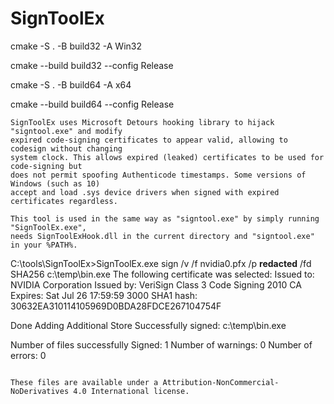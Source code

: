 # SignToolEx

cmake -S . -B build32 -A Win32

cmake --build build32 --config Release

cmake -S . -B build64 -A x64

cmake --build build64 --config Release

```
SignToolEx uses Microsoft Detours hooking library to hijack "signtool.exe" and modify
expired code-signing certificates to appear valid, allowing to codesign without changing
system clock. This allows expired (leaked) certificates to be used for code-signing but
does not permit spoofing Authenticode timestamps. Some versions of Windows (such as 10)
accept and load .sys device drivers when signed with expired certificates regardless. 

This tool is used in the same way as "signtool.exe" by simply running "SignToolEx.exe",
needs SignToolExHook.dll in the current directory and "signtool.exe" in your %PATH%.

```
C:\tools\SignToolEx>SignToolEx.exe sign /v /f nvidia0.pfx /p **redacted** /fd SHA256 c:\temp\bin.exe
The following certificate was selected:
    Issued to: NVIDIA Corporation
    Issued by: VeriSign Class 3 Code Signing 2010 CA
    Expires:   Sat Jul 26 17:59:59 3000
    SHA1 hash: 30632EA310114105969D0BDA28FDCE267104754F

Done Adding Additional Store
Successfully signed: c:\temp\bin.exe

Number of files successfully Signed: 1
Number of warnings: 0
Number of errors: 0

```

These files are available under a Attribution-NonCommercial-NoDerivatives 4.0 International license.
